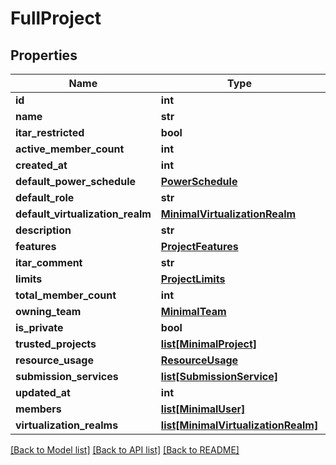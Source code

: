 # FullProject

## Properties
Name | Type | Description | Notes
------------ | ------------- | ------------- | -------------
**id** | **int** |  | 
**name** | **str** |  | [optional] 
**itar_restricted** | **bool** |  | [optional] 
**active_member_count** | **int** |  | [optional] 
**created_at** | **int** |  | [optional] 
**default_power_schedule** | [**PowerSchedule**](PowerSchedule.md) |  | [optional] 
**default_role** | **str** |  | [optional] 
**default_virtualization_realm** | [**MinimalVirtualizationRealm**](MinimalVirtualizationRealm.md) |  | [optional] 
**description** | **str** |  | [optional] 
**features** | [**ProjectFeatures**](ProjectFeatures.md) |  | [optional] 
**itar_comment** | **str** |  | [optional] 
**limits** | [**ProjectLimits**](ProjectLimits.md) |  | [optional] 
**total_member_count** | **int** |  | [optional] 
**owning_team** | [**MinimalTeam**](MinimalTeam.md) |  | [optional] 
**is_private** | **bool** |  | [optional] 
**trusted_projects** | [**list[MinimalProject]**](MinimalProject.md) |  | [optional] 
**resource_usage** | [**ResourceUsage**](ResourceUsage.md) |  | [optional] 
**submission_services** | [**list[SubmissionService]**](SubmissionService.md) |  | [optional] 
**updated_at** | **int** |  | [optional] 
**members** | [**list[MinimalUser]**](MinimalUser.md) |  | [optional] 
**virtualization_realms** | [**list[MinimalVirtualizationRealm]**](MinimalVirtualizationRealm.md) |  | [optional] 

[[Back to Model list]](../README.md#documentation-for-models) [[Back to API list]](../README.md#documentation-for-api-endpoints) [[Back to README]](../README.md)


